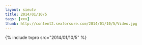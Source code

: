 ```yaml
--- 
layout: sieutv
title: 2014/01/10/5
tags: [xxx]
thumb: http://content2.sexforsure.com/2014/01/10/5/Video.jpg
---
```

{% include tvpro src="2014/01/10/5" %} 
